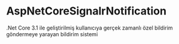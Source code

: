 # AspNetCoreSignalrNotification
.Net Core 3.1 ile geliştirilmiş kullanıcıya gerçek zamanlı özel bildirim göndermeye yarayan bildirim sistemi
